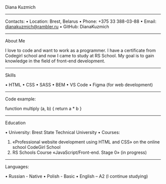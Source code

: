 Diana Kuzmich
***

Contacts:
•	Location: Brest, Belarus
•	Phone: +375 33 388-03-88
•	Email: dianakuzmich@rambler.ru
•	GitHub: DianaKuzmich
___
About Me

I love to code and want to work as a programmer. I have a certificate from Codegirl school and now I came to study at RS School. My goal is to gain knowledge in the field of front-end development.
___
Skills

•	HTML
•	CSS
•	SASS
•	BEM
•	VS Code
•	Figma (for web development)
___
Code example:

function multiply (a, b) {
return a * b
}
___
Education

•	University: Brest State Technical University 
•	Courses:
1.	«Professional website development using HTML and CSS» on the online school CodeGirl School
2.	RS Schools Course «JavaScript/Front-end. Stage 0» (in progress)
___
Languages:

•	Russian - Native
•	Polish - Basic
•	English – А2 (I continue studying)
